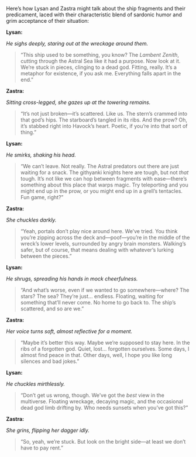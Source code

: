 Here’s how Lysan and Zastra might talk about the ship fragments and their predicament, laced with their characteristic blend of sardonic humor and grim acceptance of their situation:

**Lysan:**

_He sighs deeply, staring out at the wreckage around them._

> “This ship used to be something, you know? The _Lambent Zenith_, cutting through the Astral Sea like it had a purpose. Now look at it. We’re stuck in pieces, clinging to a dead god. Fitting, really. It’s a metaphor for existence, if you ask me. Everything falls apart in the end.”

**Zastra:**

_Sitting cross-legged, she gazes up at the towering remains._

> “It’s not just broken—it’s scattered. Like us. The stern’s crammed into that god’s hips. The starboard’s tangled in its ribs. And the prow? Oh, it’s stabbed right into Havock’s heart. Poetic, if you’re into that sort of thing.”

**Lysan:**

_He smirks, shaking his head._

> “We can’t leave. Not really. The Astral predators out there are just waiting for a snack. The githyanki knights here are tough, but not _that_ tough. It’s not like we can hop between fragments with ease—there’s something about this place that warps magic. Try teleporting and you might end up in the prow, or you might end up in a grell’s tentacles. Fun game, right?”

**Zastra:**

_She chuckles darkly._

> “Yeah, portals don’t play nice around here. We’ve tried. You think you’re zipping across the deck and—poof—you’re in the middle of the wreck’s lower levels, surrounded by angry brain monsters. Walking’s safer, but of course, that means dealing with whatever’s lurking between the pieces.”

**Lysan:**

_He shrugs, spreading his hands in mock cheerfulness._

> “And what’s worse, even if we wanted to go somewhere—where? The stars? The sea? They’re just… endless. Floating, waiting for something that’ll never come. No home to go back to. The ship’s scattered, and so are we.”

**Zastra:**

_Her voice turns soft, almost reflective for a moment._

> “Maybe it’s better this way. Maybe we’re supposed to stay here. In the ribs of a forgotten god. Quiet, lost… forgotten ourselves. Some days, I almost find peace in that. Other days, well, I hope you like long silences and bad jokes.”

**Lysan:**

_He chuckles mirthlessly._

> “Don’t get us wrong, though. We’ve got the _best_ view in the multiverse. Floating wreckage, decaying magic, and the occasional dead god limb drifting by. Who needs sunsets when you’ve got this?”

**Zastra:**

_She grins, flipping her dagger idly._

> “So, yeah, we’re stuck. But look on the bright side—at least we don’t have to pay rent.”
